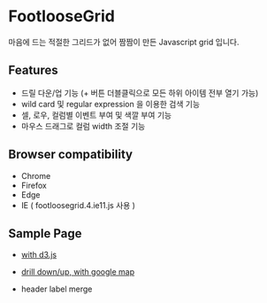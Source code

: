 # FootlooseGrid
마음에 드는 적절한 그리드가 없어 짬짬이 만든 Javascript grid 입니다.

## Features
* 드릴 다운/업 기능 (+ 버튼 더블클릭으로 모든 하위 아이템 전부 열기 가능)
* wild card 및 regular expression 을 이용한 검색 기능
* 셀, 로우, 컬럼별 이벤트 부여 및 색깔 부여 기능
* 마우스 드래그로 컬럼 width 조절 기능

## Browser compatibility
* Chrome
* Firefox
* Edge
* IE ( footloosegrid.4.ie11.js 사용 )

## Sample Page
* [with d3.js](https://johngrib.herokuapp.com/article/2016/20160128_inbody.html)
* [drill down/up, with google map](https://johngrib.herokuapp.com/article/2016/20160201_addresstest.html)

* header label merge